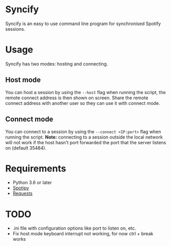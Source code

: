 # Syncify

Syncify is an easy to use command line program for synchronised Spotify sessions.

# Usage

Syncify has two modes: hosting and connecting.

## Host mode

You can host a session by using the `--host` flag when running the script,  the remote connect address is then shown on screen. Share the remote connect address with another user so they can use it with connect mode.

## Connect mode

You can connect to a session by using the `--connect <IP:port>` flag when running the script. **Note:** connecting to a session outside the local network will not work if the host hasn't port forwarded the port that the server listens on (default 35484). 

# Requirements

* Python 3.6 or later
* [Spotipy](https://github.com/plamere/spotipy)
* [Requests](https://pypi.org/project/requests/)


# TODO

* .ini file with configuration options like port to listen on, etc.
* Fix host mode keyboard interrupt not working, for now ctrl + break works
